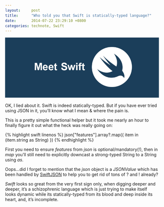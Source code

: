 ```yaml
---
layout:     post
title:      "Who told you that Swift is statically-typed language?"
date:       2014-07-22 23:29:10 +0800
categories: technote, Swift
---
```


![Apple Swift](/assets/apple_swift.jpg)

OK, I lied about it. Swift is indeed statically-typed. But if you have ever tried using JSON in it, you’ll know what I mean & where the pain is.

This is a pretty simple functional helper but it took me nearly an hour to finally figure it out what the heck was really going on:

{% highlight swift linenos %}
json["features"].array?.map({ item in (item.string as String) })
{% endhighlight %}

First you need to ensure *features* from *json* is optional/mandatory(!), then in *map* you’ll still need to explicitly downcast a strong-typed String to a String using *as*.

Oops...did I forget to mention that the *json* object is a *JSONValue*  which has been handled by [SwiftJSON](https://github.com/lingoer/SwiftyJSON) to help you to get rid of tons of ? and ! already?

*Swift* looks so great from the very first sign only, when digging deeper and deeper, it’s a schizophrenic language which is just trying to make itself looks dynamic while its statically-typed from its blood and deep inside its heart, and, it’s incomplete.
